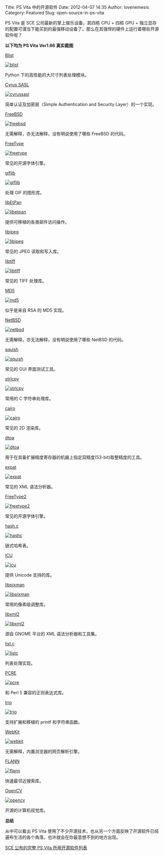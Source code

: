 Title: PS Vita 中的开源软件
Date: 2012-04-07 14:35
Author: lovenemesis
Category: Featured
Slug: open-source-in-ps-vita

PS Vita 是 SCE 公司最新的掌上娱乐设备，其四核 CPU + 四核 GPU +
独立显存的配置可谓当下能买到的最强移动设备了。那么在其强悍的硬件上运行着哪些开源软件呢？

**以下均为 PS Vita Ver1.66 真实截图**

[Blist](http://stutzbachenterprises.com/blist/)

[![](http://linuxtoy.org/img/2012/04/blist.jpg "blist")](http://linuxtoy.org/img/2012/04/blist.jpg)

Python 下的高性能的大尺寸列表处理模块。

[Cyrus SASL](http://asg.web.cmu.edu/sasl/)

[![](http://linuxtoy.org/img/2012/04/cyrussasl.jpg "cyrussasl")](http://linuxtoy.org/img/2012/04/cyrussasl.jpg)

简单认证及加密层（Simple Authentication and Security Layer）的一个实现。

[FreeBSD](http://www.freebsd.org/)

[![](http://linuxtoy.org/img/2012/04/freebsd.jpg "freebsd")](http://linuxtoy.org/img/2012/04/freebsd.jpg)

无需解释，亦无法解释，没有明说使用了哪些 FreeBSD 的代码。

[FreeType](http://www.freetype.org/)

[![](http://linuxtoy.org/img/2012/04/freetype.jpg "freetype")](http://linuxtoy.org/img/2012/04/freetype.jpg)

常见的开源字体引擎。

[giflib](http://sourceforge.net/projects/giflib/)

[![](http://linuxtoy.org/img/2012/04/giflib.jpg "giflib")](http://linuxtoy.org/img/2012/04/giflib.jpg)

处理 GIF 的图形库。

[libEtPan](http://www.etpan.org/)

[![](http://linuxtoy.org/img/2012/04/libetpan.jpg "libetpan")](http://linuxtoy.org/img/2012/04/libetpan.jpg)

提供可移植的各类邮件访问操作。

[libjpeg](http://libjpeg.sourceforge.net/)

[![](http://linuxtoy.org/img/2012/04/libjpeg.jpg "libjpeg")](http://linuxtoy.org/img/2012/04/libjpeg.jpg)

常见的 JPEG 读取和写入库。

[libtiff](http://www.libtiff.org/)

[![](http://linuxtoy.org/img/2012/04/libtiff.jpg "libtiff")](http://linuxtoy.org/img/2012/04/libtiff.jpg)

常见的 TIFF 处理库。

[MD5](http://en.wikipedia.org/wiki/MD5)

[![](http://linuxtoy.org/img/2012/04/md5.jpg "md5")](http://linuxtoy.org/img/2012/04/md5.jpg)

似乎是来自 RSA 的 MD5 实现。

[NetBSD](http://www.netbsd.org/)

[![](http://linuxtoy.org/img/2012/04/netbsd.jpg "netbsd")](http://linuxtoy.org/img/2012/04/netbsd.jpg)

无需解释，亦无法解释，没有明说使用了哪些 NetBSD 的代码。

[squish](http://www.froglogic.com/squish/gui-testing/)

[![](http://linuxtoy.org/img/2012/04/squish.jpg "squish")](http://linuxtoy.org/img/2012/04/squish.jpg)

常见的 GUI 界面测试工具。

[strlcpy](http://www.manpagez.com/man/3/strlcpy/)

[![](http://linuxtoy.org/img/2012/04/strlcpy.jpg "strlcpy")](http://linuxtoy.org/img/2012/04/strlcpy.jpg)

常用的 C 字符串处理库。

[cairo](http://cairographics.org/)

[![](http://linuxtoy.org/img/2012/04/cairo.jpg "cairo")](http://linuxtoy.org/img/2012/04/cairo.jpg)

常见的 2D 渲染库。

[dtoa](http://www.netlib.org/fp/dtoa.c)

[![](http://linuxtoy.org/img/2012/04/dtoa.jpg "dtoa")](http://linuxtoy.org/img/2012/04/dtoa.jpg)

用于在具备扩展精度寄存器的机器上指定双精度(53-bit)取整精度的工具。

[expat](http://expat.sourceforge.net/)

[![](http://linuxtoy.org/img/2012/04/expat.jpg "expat")](http://linuxtoy.org/img/2012/04/expat.jpg)

常见的 XML 语法分析器。

[FreeType2](http://www.freetype.org/freetype2/index.htm)

[![](http://linuxtoy.org/img/2012/04/freetype2.jpg "freetype2")](http://linuxtoy.org/img/2012/04/freetype2.jpg)

常见的开源字体引擎。

[hash.c](http://www.opensource.apple.com/source/libxml2/libxml2-7/libxml2/hash.c)

[![](http://linuxtoy.org/img/2012/04/hashc.jpg "hashc")](http://linuxtoy.org/img/2012/04/hashc.jpg)

链式哈希表。

[ICU](http://site.icu-project.org/)

[![](http://linuxtoy.org/img/2012/04/icu.jpg "icu")](http://linuxtoy.org/img/2012/04/icu.jpg)

提供 Unicode 支持的库。

[libpixman](http://cairographics.org/download/)

[![](http://linuxtoy.org/img/2012/04/libpixman.jpg "libpixman")](http://linuxtoy.org/img/2012/04/libpixman.jpg)

常用的像素级调整库。

[libxml2](http://xmlsoft.org/)

[![](http://linuxtoy.org/img/2012/04/libxml2.jpg "libxml2")](http://linuxtoy.org/img/2012/04/libxml2.jpg)

源自 GNOME 平台的 XML 语法分析器和工具集。

[list.c](http://source-android.frandroid.com/external/libxml2/list.c)

[![](http://linuxtoy.org/img/2012/04/listc.jpg "listc")](http://linuxtoy.org/img/2012/04/listc.jpg)

列表处理实现。

[PCRE](http://www.pcre.org/)

[![](http://linuxtoy.org/img/2012/04/pcre.jpg "pcre")](http://linuxtoy.org/img/2012/04/pcre.jpg)

和 Perl 5 兼容的正则表达式库。

[trio](http://daniel.haxx.se/projects/trio/)

[![](http://linuxtoy.org/img/2012/04/trio.jpg "trio")](http://linuxtoy.org/img/2012/04/trio.jpg)

支持扩展和移植的 printf 和字符串函数。

[WebKit](http://www.webkit.org/)

[![](http://linuxtoy.org/img/2012/04/webkit.jpg "webkit")](http://linuxtoy.org/img/2012/04/webkit.jpg)

无需解释，内置浏览器的网页解析引擎。

[FLANN](http://www.cs.ubc.ca/~mariusm/index.php/FLANN/FLANN)

[![](http://linuxtoy.org/img/2012/04/flann.jpg "flann")](http://linuxtoy.org/img/2012/04/flann.jpg)

快速最邻近搜索库。

[OpenCV](http://opencv.willowgarage.com/wiki/)

[![](http://linuxtoy.org/img/2012/04/opencv.jpg "opencv")](http://linuxtoy.org/img/2012/04/opencv.jpg)

开源的计算机视觉库。

**总结**

从中可以看出 PS Vita
使用了不少开源技术，也从另一个方面反映了开源软件已经遍布生活的各个角落，也许就会在你最意想不到的地方出现。

[SCE 公布的完整 PS Vita
所用开源软件列表](http://www.scei.co.jp/psvita-license/)
